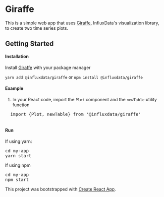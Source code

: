 # Giraffe
This is a simple web app that uses [Giraffe](https://github.com/influxdata/giraffe/blob/master/README.md), InfluxData's visualization library, to create two time series plots. 

## Getting Started [](#getting-started)

#### Installation

Install [Giraffe](https://www.npmjs.com/package/@influxdata/giraffe) with your package manager

`yarn add @influxdata/giraffe` or `npm install @influxdata/giraffe`

#### Example

1. In your React code, import the `Plot` component and the `newTable` utility function

  <pre>
  import {Plot, newTable} from '@influxdata/giraffe'
  </pre>

#### Run 
If using yarn: 
<pre>
cd my-app
yarn start
</pre>
If using npm
<pre>
cd my-app
npm start
</pre>


This project was bootstrapped with [Create React App](https://github.com/facebook/create-react-app).
